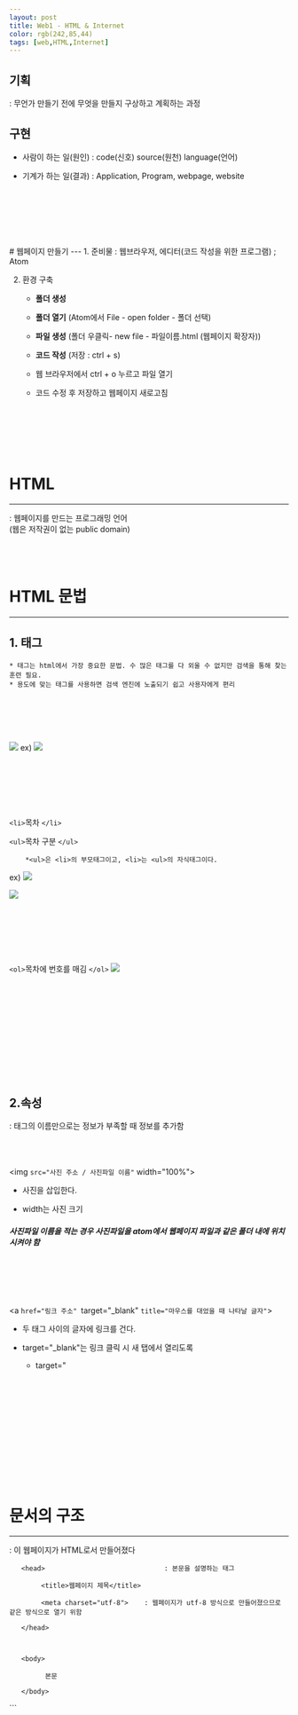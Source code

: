 ```yaml
---
layout: post
title: Web1 - HTML & Internet
color: rgb(242,85,44)
tags: [web,HTML,Internet]
---
```

## 기획
: 무언가 만들기 전에 무엇을 만들지 구상하고 계획하는 과정

## 구현
- 사람이 하는 일(원인) : code(신호) source(원천) language(언어)

- 기계가 하는 일(결과) : Application, Program, webpage, website  
<br>
<br>
<br>
<br>
<br>
<br>
# 웹페이지 만들기
---
 1. 준비물 : 웹브라우저,
에디터(코드 작성을 위한 프로그램) ; Atom

 2. 환경 구축 
    - **폴더 생성**

    - **폴더 열기** (Atom에서 File - open folder - 폴더 선택)

    - **파일 생성** (폴더 우클릭- new file - 파일이름.html (웹페이지 확장자))

    - **코드 작성** (저장 : ctrl + s)

    - 웹 브라우저에서 ctrl + o 누르고 파일 열기

    - 코드 수정 후 저장하고 웹페이지 새로고침

<br>
<br>
<br>
<br>
<br>

# HTML
---
: 웹페이지를 만드는 프로그래밍 언어  
(웹은 저작권이 없는 public domain)
<br>
<br>
<br>
<br>

# HTML 문법
---
## 1. 태그
    * 태그는 html에서 가장 중요한 문법. 수 많은 태그를 다 외울 수 없지만 검색을 통해 찾는 훈련 필요.
    * 용도에 맞는 태그를 사용하면 검색 엔진에 노출되기 쉽고 사용자에게 편리
<br>
<br>
<br>
<br>

![](https://img1.daumcdn.net/thumb/R1280x0/?scode=mtistory2&fname=https%3A%2F%2Fblog.kakaocdn.net%2Fdn%2FrqsAV%2FbtqTSUrDWLf%2FRm0zCiI3EWdymaHtS1Aemk%2Fimg.png)
ex)
![](https://img1.daumcdn.net/thumb/R1280x0/?scode=mtistory2&fname=https%3A%2F%2Fblog.kakaocdn.net%2Fdn%2Fpxbr6%2FbtqOtZmtow4%2Fh27tDh9GQz1tKoMmoC8eK1%2Fimg.png)
<br>
<br>
<br>
<br>
<br>
<br>
<br>

`<li>`목차 `</li>`

`<ul>`목차 구분 `</ul>`

        *<ul>은 <li>의 부모태그이고, <li>는 <ul>의 자식태그이다.
ex)
![](https://img1.daumcdn.net/thumb/R1280x0/?scode=mtistory2&fname=https%3A%2F%2Fblog.kakaocdn.net%2Fdn%2FtnmLg%2FbtqOt06Jz8O%2F1QonKIe9r7LikHZi1KTi81%2Fimg.png)

![](https://img1.daumcdn.net/thumb/R1280x0/?scode=mtistory2&fname=https%3A%2F%2Fblog.kakaocdn.net%2Fdn%2FbuSsqk%2FbtqOH9tLqgw%2FVxcJwUk01ClpqhBwF9EqLK%2Fimg.png)
<br>
<br>
<br>
<br>
<br>
<br>
<br>

`<ol>`목차에 번호를 매김 `</ol>`
![](https://img1.daumcdn.net/thumb/R1280x0/?scode=mtistory2&fname=https%3A%2F%2Fblog.kakaocdn.net%2Fdn%2Fcj4fpw%2FbtqOxrPMsd2%2FQ0qiGZmNFHDZKEe5RY9jHK%2Fimg.png)
<br>
<br>
<br>
<br>
<br>
<br>
<br>
<br>
<br>
<br>
<br>
<br>



## 2.속성 
: 태그의 이름만으로는 정보가 부족할 때 정보를 추가함
<br>
<br>
<br>
<br> 

<img `src="사진 주소 / 사진파일 이름"` width="100%">

- 사진을 삽입한다.

- width는 사진 크기

##### 사진파일 이름을 적는 경우 사진파일을 atom에서 웹페이지 파일과 같은 폴더 내에 위치시켜야 함
<br>
<br>
<br>
<br>


<a `href="링크 주소" `target="_blank" `title="마우스를 대었을 때 나타날 글자"`> </a>

- 두 태그 사이의 글자에 링크를 건다.

- target="_blank"는 링크 클릭 시 새 탭에서 열리도록
  - target="

<br>
<br>
<br>
<br>
<br>
<br>
 <br>
<br>
<br>
 <br>
<br>


# 문서의 구조

 ---

   <!doctype html>    : 이 웹페이지가 HTML로서 만들어졌다

 

   <html>

       <head>                              : 본문을 설명하는 태그

            <title>웹페이지 제목</title>

            <meta charset="utf-8">    : 웹페이지가 utf-8 방식으로 만들어졌으므로 같은 방식으로 열기 위함

       </head>

 

       <body>

             본문

       </body>

   </html>
   ```